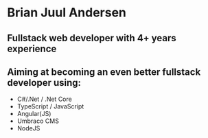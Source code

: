 # Brian Juul Andersen

## Fullstack web developer with 4+ years experience

## Aiming at becoming an even better fullstack developer using:

- C#/.Net / .Net Core
- TypeScript / JavaScript
- Angular(JS)
- Umbraco CMS
- NodeJS
